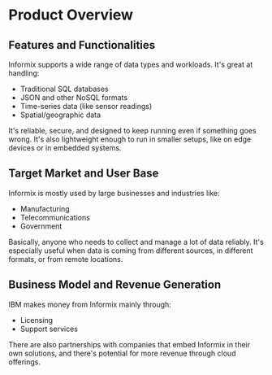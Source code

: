 # Product Overview

## Features and Functionalities

Informix supports a wide range of data types and workloads. It's great at handling:

- Traditional SQL databases
- JSON and other NoSQL formats
- Time-series data (like sensor readings)
- Spatial/geographic data

It's reliable, secure, and designed to keep running even if something goes wrong. It's also lightweight enough to run in smaller setups, like on edge devices or in embedded systems.

## Target Market and User Base

Informix is mostly used by large businesses and industries like:
- Manufacturing
- Telecommunications
- Government

Basically, anyone who needs to collect and manage a lot of data reliably. It's especially useful when data is coming from different sources, in different formats, or from remote locations.

## Business Model and Revenue Generation

IBM makes money from Informix mainly through:
- Licensing
- Support services

There are also partnerships with companies that embed Informix in their own solutions, and there's potential for more revenue through cloud offerings.